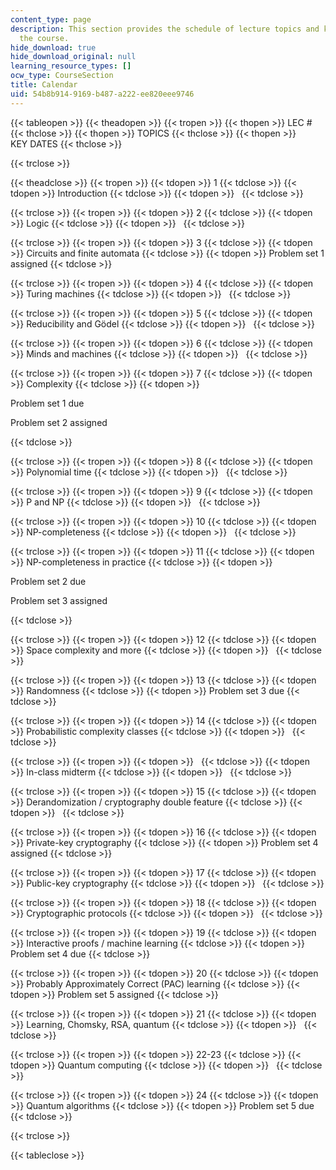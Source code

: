 ```yaml
---
content_type: page
description: This section provides the schedule of lecture topics and key dates for
  the course.
hide_download: true
hide_download_original: null
learning_resource_types: []
ocw_type: CourseSection
title: Calendar
uid: 54b8b914-9169-b487-a222-ee820eee9746
---
```


{{< tableopen >}}
{{< theadopen >}}
{{< tropen >}}
{{< thopen >}}
LEC #
{{< thclose >}}
{{< thopen >}}
TOPICS
{{< thclose >}}
{{< thopen >}}
KEY DATES
{{< thclose >}}

{{< trclose >}}

{{< theadclose >}}
{{< tropen >}}
{{< tdopen >}}
1
{{< tdclose >}}
{{< tdopen >}}
Introduction
{{< tdclose >}}
{{< tdopen >}}
 
{{< tdclose >}}

{{< trclose >}}
{{< tropen >}}
{{< tdopen >}}
2
{{< tdclose >}}
{{< tdopen >}}
Logic
{{< tdclose >}}
{{< tdopen >}}
 
{{< tdclose >}}

{{< trclose >}}
{{< tropen >}}
{{< tdopen >}}
3
{{< tdclose >}}
{{< tdopen >}}
Circuits and finite automata
{{< tdclose >}}
{{< tdopen >}}
Problem set 1 assigned
{{< tdclose >}}

{{< trclose >}}
{{< tropen >}}
{{< tdopen >}}
4
{{< tdclose >}}
{{< tdopen >}}
Turing machines
{{< tdclose >}}
{{< tdopen >}}
 
{{< tdclose >}}

{{< trclose >}}
{{< tropen >}}
{{< tdopen >}}
5
{{< tdclose >}}
{{< tdopen >}}
Reducibility and Gödel
{{< tdclose >}}
{{< tdopen >}}
 
{{< tdclose >}}

{{< trclose >}}
{{< tropen >}}
{{< tdopen >}}
6
{{< tdclose >}}
{{< tdopen >}}
Minds and machines
{{< tdclose >}}
{{< tdopen >}}
 
{{< tdclose >}}

{{< trclose >}}
{{< tropen >}}
{{< tdopen >}}
7
{{< tdclose >}}
{{< tdopen >}}
Complexity
{{< tdclose >}}
{{< tdopen >}}


Problem set 1 due

Problem set 2 assigned


{{< tdclose >}}

{{< trclose >}}
{{< tropen >}}
{{< tdopen >}}
8
{{< tdclose >}}
{{< tdopen >}}
Polynomial time
{{< tdclose >}}
{{< tdopen >}}
 
{{< tdclose >}}

{{< trclose >}}
{{< tropen >}}
{{< tdopen >}}
9
{{< tdclose >}}
{{< tdopen >}}
P and NP
{{< tdclose >}}
{{< tdopen >}}
 
{{< tdclose >}}

{{< trclose >}}
{{< tropen >}}
{{< tdopen >}}
10
{{< tdclose >}}
{{< tdopen >}}
NP-completeness
{{< tdclose >}}
{{< tdopen >}}
 
{{< tdclose >}}

{{< trclose >}}
{{< tropen >}}
{{< tdopen >}}
11
{{< tdclose >}}
{{< tdopen >}}
NP-completeness in practice
{{< tdclose >}}
{{< tdopen >}}


Problem set 2 due

Problem set 3 assigned


{{< tdclose >}}

{{< trclose >}}
{{< tropen >}}
{{< tdopen >}}
12
{{< tdclose >}}
{{< tdopen >}}
Space complexity and more
{{< tdclose >}}
{{< tdopen >}}
 
{{< tdclose >}}

{{< trclose >}}
{{< tropen >}}
{{< tdopen >}}
13
{{< tdclose >}}
{{< tdopen >}}
Randomness
{{< tdclose >}}
{{< tdopen >}}
Problem set 3 due
{{< tdclose >}}

{{< trclose >}}
{{< tropen >}}
{{< tdopen >}}
14
{{< tdclose >}}
{{< tdopen >}}
Probabilistic complexity classes
{{< tdclose >}}
{{< tdopen >}}
 
{{< tdclose >}}

{{< trclose >}}
{{< tropen >}}
{{< tdopen >}}
 
{{< tdclose >}}
{{< tdopen >}}
In-class midterm
{{< tdclose >}}
{{< tdopen >}}
 
{{< tdclose >}}

{{< trclose >}}
{{< tropen >}}
{{< tdopen >}}
15
{{< tdclose >}}
{{< tdopen >}}
Derandomization / cryptography double feature
{{< tdclose >}}
{{< tdopen >}}
 
{{< tdclose >}}

{{< trclose >}}
{{< tropen >}}
{{< tdopen >}}
16
{{< tdclose >}}
{{< tdopen >}}
Private-key cryptography
{{< tdclose >}}
{{< tdopen >}}
Problem set 4 assigned
{{< tdclose >}}

{{< trclose >}}
{{< tropen >}}
{{< tdopen >}}
17
{{< tdclose >}}
{{< tdopen >}}
Public-key cryptography
{{< tdclose >}}
{{< tdopen >}}
 
{{< tdclose >}}

{{< trclose >}}
{{< tropen >}}
{{< tdopen >}}
18
{{< tdclose >}}
{{< tdopen >}}
Cryptographic protocols
{{< tdclose >}}
{{< tdopen >}}
 
{{< tdclose >}}

{{< trclose >}}
{{< tropen >}}
{{< tdopen >}}
19
{{< tdclose >}}
{{< tdopen >}}
Interactive proofs / machine learning
{{< tdclose >}}
{{< tdopen >}}
Problem set 4 due
{{< tdclose >}}

{{< trclose >}}
{{< tropen >}}
{{< tdopen >}}
20
{{< tdclose >}}
{{< tdopen >}}
Probably Approximately Correct (PAC) learning
{{< tdclose >}}
{{< tdopen >}}
Problem set 5 assigned
{{< tdclose >}}

{{< trclose >}}
{{< tropen >}}
{{< tdopen >}}
21
{{< tdclose >}}
{{< tdopen >}}
Learning, Chomsky, RSA, quantum
{{< tdclose >}}
{{< tdopen >}}
 
{{< tdclose >}}

{{< trclose >}}
{{< tropen >}}
{{< tdopen >}}
22-23
{{< tdclose >}}
{{< tdopen >}}
Quantum computing
{{< tdclose >}}
{{< tdopen >}}
 
{{< tdclose >}}

{{< trclose >}}
{{< tropen >}}
{{< tdopen >}}
24
{{< tdclose >}}
{{< tdopen >}}
Quantum algorithms
{{< tdclose >}}
{{< tdopen >}}
Problem set 5 due
{{< tdclose >}}

{{< trclose >}}

{{< tableclose >}}